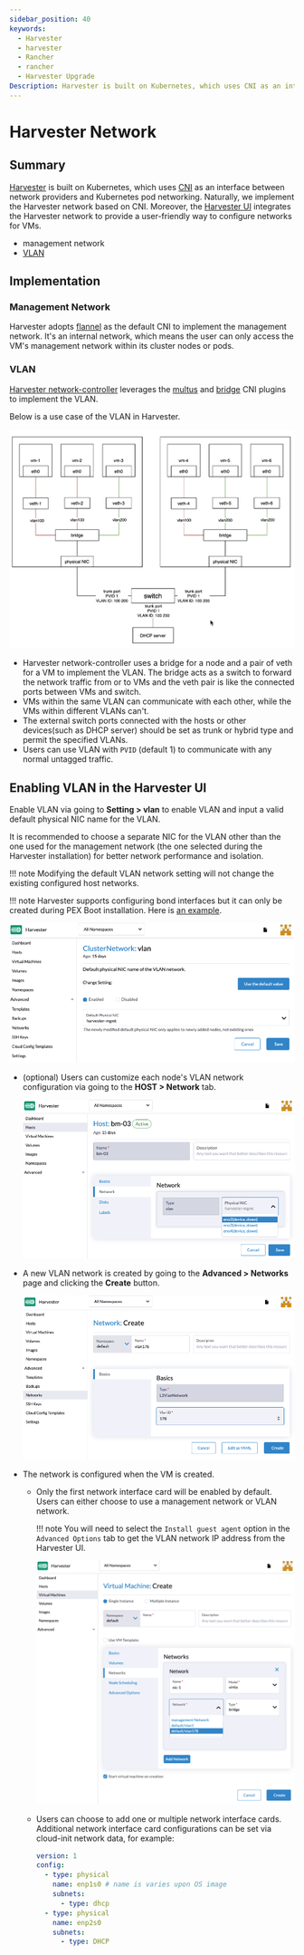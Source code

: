 ```yaml
---
sidebar_position: 40
keywords:
  - Harvester
  - harvester
  - Rancher
  - rancher
  - Harvester Upgrade
Description: Harvester is built on Kubernetes, which uses CNI as an interface between network providers and Kubernetes pod networking. Naturally, we implement the Harvester network based on CNI. Moreover, the Harvester UI integrates the Harvester network to provide a user-friendly way to configure networks for VMs.
---
```


# Harvester Network

## Summary
[Harvester](https://github.com/harvester/harvester) is built on Kubernetes, which uses [CNI](https://github.com/containernetworking/cni) as an interface between network providers and Kubernetes pod networking. Naturally, we implement the Harvester network based on CNI. Moreover, the [Harvester UI](https://github.com/harvester/harvester-ui) integrates the Harvester network to provide a user-friendly way to configure networks for VMs.

- management network
- [VLAN](https://en.wikipedia.org/wiki/Virtual_LAN)

## Implementation

### Management Network

Harvester adopts [flannel](https://github.com/flannel-io/flannel) as the default CNI to implement the management network. It's an internal network, which means the user can only access the VM's management network within its cluster nodes or pods.

### VLAN

[Harvester network-controller](https://github.com/harvester/harvester-network-controller) leverages the [multus](https://github.com/k8snetworkplumbingwg/multus-cni) and [bridge](https://www.cni.dev/plugins/current/main/bridge/) CNI plugins to implement the VLAN.  

Below is a use case of the VLAN in Harvester.

  ![](./assets/vlan-case.png)

- Harvester network-controller uses a bridge for a node and a pair of veth for a VM to implement the VLAN. The bridge acts as a switch to forward the network traffic from or to VMs and the veth pair is like the connected ports between VMs and switch.
- VMs within the same VLAN can communicate with each other, while the VMs within different VLANs can't.
- The external switch ports connected with the hosts or other devices(such as DHCP server) should be set as trunk or hybrid type and permit the specified VLANs.
- Users can use VLAN with `PVID` (default 1) to communicate with any normal untagged traffic.

## Enabling VLAN in the Harvester UI

Enable VLAN via going to **Setting > vlan** to enable VLAN and input a valid default physical NIC name for the VLAN. 

It is recommended to choose a separate NIC for the VLAN other than the one used for the management network (the one selected during the Harvester installation) for better network performance and isolation. 

!!! note
    Modifying the default VLAN network setting will not change the existing configured host networks.
    
!!! note
    Harvester supports configuring bond interfaces but it can only be created during PEX Boot installation. Here is [an example](/install/harvester-configuration/#example_11).

  ![](./assets/enable-vlan.png)

- (optional) Users can customize each node's VLAN network configuration via going to the **HOST > Network** tab.

    ![](assets/node-network-configuration.png)
  
- A new VLAN network is created by going to the **Advanced > Networks** page and clicking the **Create** button.

    ![](./assets/create-network.png)

- The network is configured when the VM is created.

  - Only the first network interface card will be enabled by default. Users can either choose to use a management network or VLAN network. 
  
    !!! note
        You will need to select the `Install guest agent` option in the `Advanced Options` tab to get the VLAN network IP address from the Harvester UI.

    ![](./assets/vm-network-configuration.png)

  - Users can choose to add one or multiple network interface cards. Additional network interface card configurations can be set via cloud-init network data, for example:

    ```YAML
    version: 1
    config:
      - type: physical
        name: enp1s0 # name is varies upon OS image
        subnets:
          - type: dhcp
      - type: physical
        name: enp2s0
        subnets:
          - type: DHCP
    ```
